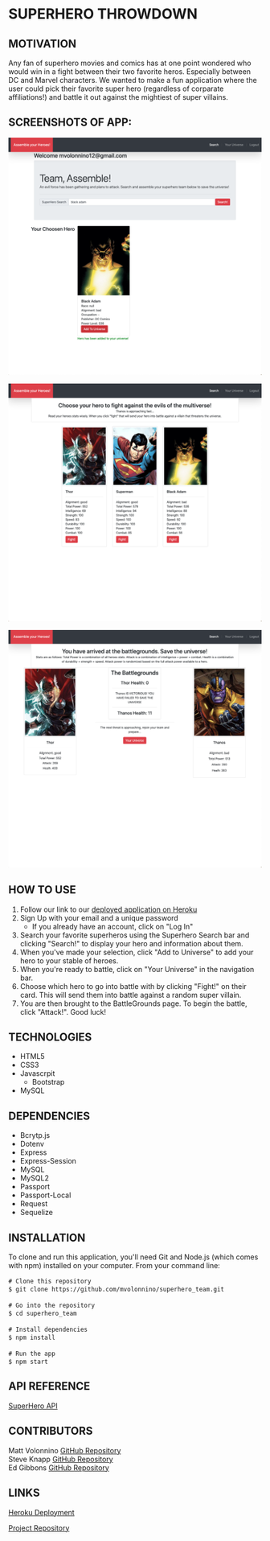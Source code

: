 # SUPERHERO THROWDOWN

## MOTIVATION

Any fan of superhero movies and comics has at one point wondered who would win in a fight between their two favorite heros. Especially between DC and Marvel characters. We wanted to make a fun application where the user could pick their favorite super hero (regardless of corparate affiliations!) and battle it out against the mightiest of super villains.

## SCREENSHOTS OF APP:

![SEARCH YOUR HERO](app/public/assets/img/Screen%20Shot%202020-09-04%20at%203.45.46%20PM.png)

![YOUR UNIVERSE](app/public/assets/img/Screen%20Shot%202020-09-04%20at%203.46.46%20PM.png)

![SAVE THE UNIVERSE](app/public/assets/img/Screen%20Shot%202020-09-04%20at%203.51.22%20PM.png)

## HOW TO USE

1. Follow our link to our [deployed application on Heroku](https://superhero-team.herokuapp.com/)
1. Sign Up with your email and a unique password
   - If you already have an account, click on "Log In"
1. Search your favorite superheros using the Superhero Search bar and clicking "Search!" to display your hero and information about them.
1. When you've made your selection, click "Add to Universe" to add your hero to your stable of heroes.
1. When you're ready to battle, click on "Your Universe" in the navigation bar.
1. Choose which hero to go into battle with by clicking "Fight!" on their card. This will send them into battle against a random super villain.
1. You are then brought to the BattleGrounds page. To begin the battle, click "Attack!". Good luck!

## TECHNOLOGIES

- HTML5
- CSS3
- Javascrpit
  - Bootstrap
- MySQL

## DEPENDENCIES

- Bcrytp.js
- Dotenv
- Express
- Express-Session
- MySQL
- MySQL2
- Passport
- Passport-Local
- Request
- Sequelize

## INSTALLATION

To clone and run this application, you'll need Git and Node.js (which comes with npm) installed on your computer. From your command line:

    # Clone this repository
    $ git clone https://github.com/mvolonnino/superhero_team.git

    # Go into the repository
    $ cd superhero_team

    # Install dependencies
    $ npm install

    # Run the app
    $ npm start

## API REFERENCE

[SuperHero API](https://www.superheroapi.com/)

## CONTRIBUTORS

Matt Volonnino [GitHub Repository](https://github.com/mvolonnino)  
Steve Knapp [GitHub Repository](https://github.com/Stovencrantz)  
Ed Gibbons [GitHub Repository](https://github.com/egibbs834)

## LINKS

[Heroku Deployment](https://superhero-team.herokuapp.com/)

[Project Repository](https://github.com/mvolonnino/superhero_team)
